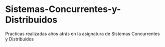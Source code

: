 # Sistemas-Concurrentes-y-Distribuidos
Practicas realizadas años atrás en la asignatura de Sistemas Concurrentes y Distribuidos
